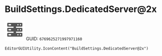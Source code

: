 # BuildSettings.DedicatedServer@2x
![](/img/BuildSettings.DedicatedServer@2x.png)
GUID: `6769625271997971160`
```
EditorGUIUtility.IconContent("BuildSettings.DedicatedServer@2x")
```
